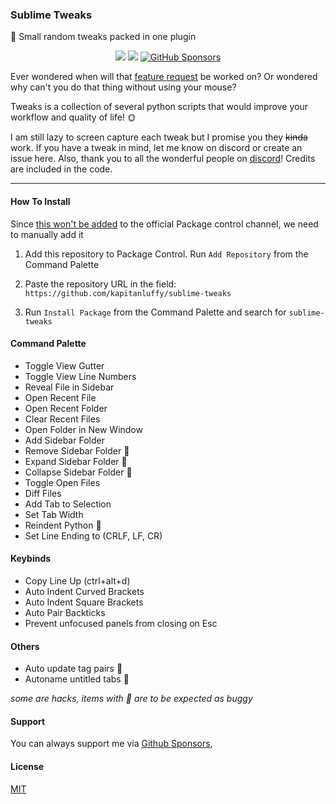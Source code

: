 ### Sublime Tweaks

🔧 Small random tweaks packed in one plugin

<p align="center">
<a href="https://www.sublimetext.com/">
    <img src="https://img.shields.io/badge/Made%20For-Sublime-ff9800?logo=sublime%20text" /></a>
<a href="https://github.com/kapitanluffy/sublime-tweaks/releases">
    <img src="https://img.shields.io/github/v/tag/kapitanluffy/sublime-tweaks?label=release" /></a>
<a href="https://github.com/sponsors/kapitanluffy">
    <img alt="GitHub Sponsors" src="https://img.shields.io/github/sponsors/kapitanluffy"></a>
</p>

Ever wondered when will that [feature request](https://github.com/sublimehq/sublime_text/issues) be worked on?
Or wondered why can't you do that thing without using your mouse?

Tweaks is a collection of several python scripts that would improve your workflow and quality of life! 🌞

I am still lazy to screen capture each tweak but I promise you they ~~kinda~~ work. If you have a tweak in mind, let me know on discord or create an issue here. Also, thank you to all the wonderful people on [discord](http://discord.sublimetext.io/)! Credits are included in the code.

---

#### How To Install

Since [this won't be added](https://github.com/wbond/package_control_channel/pull/8776) to the official Package control channel, we need to manually add it

1. Add this repository to Package Control. Run `Add Repository` from the Command Palette

2. Paste the repository URL in the field: `https://github.com/kapitanluffy/sublime-tweaks`

3. Run `Install Package` from the Command Palette and search for `sublime-tweaks`

#### Command Palette
- Toggle View Gutter
- Toggle View Line Numbers
- Reveal File in Sidebar
- Open Recent File
- Open Recent Folder
- Clear Recent Files
- Open Folder in New Window
- Add Sidebar Folder
- Remove Sidebar Folder 🐛
- Expand Sidebar Folder 🐛
- Collapse Sidebar Folder 🐛
- Toggle Open Files
- Diff Files
- Add Tab to Selection
- Set Tab Width
- Reindent Python 🐛
- Set Line Ending to (CRLF, LF, CR)

#### Keybinds
- Copy Line Up (ctrl+alt+d)
- Auto Indent Curved Brackets
- Auto Indent Square Brackets
- Auto Pair Backticks
- Prevent unfocused panels from closing on Esc

#### Others
- Auto update tag pairs 🐛
- Autoname untitled tabs 🐛

*some are hacks, items with 🐛 are to be expected as buggy*

#### Support

You can always support me via [Github Sponsors](https://github.com/sponsors/kapitanluffy),

#### License

[MIT](LICENSE)

